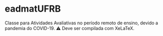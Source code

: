 # eadmatUFRB

Classe para Atividades Avaliativas no período remoto de ensino, devido a pandemia do COVID-19.
:warning: Deve ser compilada com XeLaTeX.
